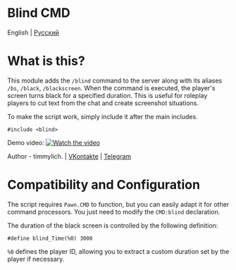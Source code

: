 # Blind CMD
English | [Русский](README.ru.md)

# What is this?

This module adds the `/blind` command to the server along with its aliases `/bs`, `/black`, `/blackscreen`. When the command is executed, the player's screen turns black for a specified duration. This is useful for roleplay players to cut text from the chat and create screenshot situations.

To make the script work, simply include it after the main includes.
```pawn
#include <blind>
```

Demo video:
[![Watch the video](https://img.youtube.com/vi/tBqWAklIL9s/maxresdefault.jpg)](https://youtu.be/tBqWAklIL9s)

Author - timmylich. | [VKontakte](vk.com/timmylich) | [Telegram](t.me/timmylich)

# Compatibility and Configuration
The script requires `Pawn.CMD` to function, but you can easily adapt it for other command processors. You just need to modify the `CMD:blind` declaration.

The duration of the black screen is controlled by the following definition:
```pawn
#define blind_Time(%0) 3000
```
`%0` defines the player ID, allowing you to extract a custom duration set by the player if necessary.